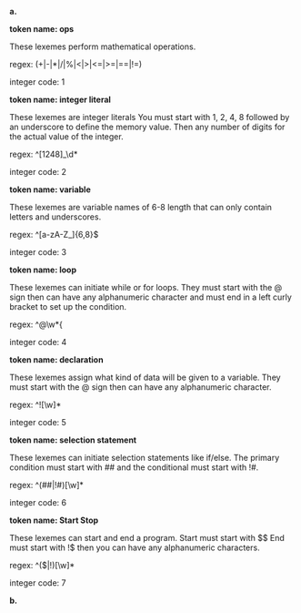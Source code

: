 **a.**

**token name: ops**

These lexemes perform mathematical operations. 

regex: (+|-|*|/|%|<|>|<=|>=|==|!=)

integer code: 1

**token name: integer literal**

These lexemes are integer literals You must start with 1, 2, 4, 8 followed by an underscore to define the memory value. Then any number of digits for the actual value of the integer.  

regex: ^[1248]_\d*

integer code: 2

**token name: variable**

These lexemes are variable names of 6-8 length that can only contain letters and underscores.

regex: ^[a-zA-Z_]{6,8}$

integer code: 3

**token name: loop**

These lexemes can initiate while or for loops. They must start with the @ sign then can have any alphanumeric character and must end in a left curly bracket to set up the condition.  

regex: ^@\w*{

integer code: 4

**token name: declaration**

These lexemes assign what kind of data will be given to a variable. They must start with the @ sign then can have any alphanumeric character. 

regex: ^![\w]*

integer code: 5

**token name: selection statement**

These lexemes can initiate selection statements like if/else. The primary condition must start with ## and the conditional must start with !#. 

regex: ^(##|!#)[\w]*

integer code: 6

**token name: Start Stop**

These lexemes can start and end a program. Start must start with $$ End must start with !$ then you can have any alphanumeric characters. 

regex: ^($$|!$)[\w]*

integer code: 7

**b.**





